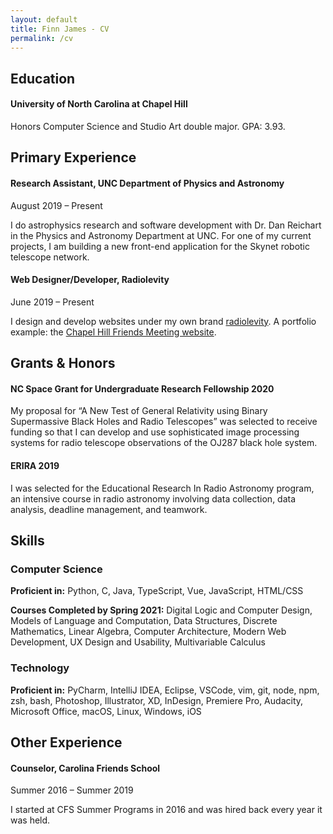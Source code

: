 ```yaml
---
layout: default
title: Finn James - CV
permalink: /cv
---
```


## Education

#### University of North Carolina at Chapel Hill

Honors Computer Science and Studio Art double major. GPA: 3.93.

## Primary Experience

#### Research Assistant, <span class="roman">UNC Department of Physics and Astronomy</span>

<span class="gray">August 2019 – Present</span>

I do astrophysics research and software development with Dr. Dan Reichart in the Physics and Astronomy Department at UNC. For one of my current projects, I am building a new front-end application for the Skynet robotic telescope network.

#### Web Designer/Developer, <span class="roman">Radiolevity</span>

<span class="gray">June 2019 – Present</span>

I design and develop websites under my own brand [radiolevity](https://radiolevity.com). A portfolio example: the [Chapel Hill Friends Meeting website](https://chapelhillfriends.org).

## Grants & Honors

#### NC Space Grant for Undergraduate Research Fellowship 2020

My proposal for “A New Test of General Relativity using Binary Supermassive Black Holes and Radio Telescopes” was selected to receive funding so that I can develop and use sophisticated image processing systems for radio telescope observations of the OJ287 black hole system.

#### ERIRA 2019

I was selected for the Educational Research In Radio Astronomy program, an intensive course in radio astronomy involving data collection, data analysis, deadline management, and teamwork.

## Skills

### Computer Science

**Proficient in:** Python, C, Java, TypeScript, Vue, JavaScript, HTML/CSS

**Courses Completed by Spring 2021:** Digital Logic and Computer Design, Models of Language and Computation, Data Structures, Discrete Mathematics, Linear Algebra, Computer Architecture, Modern Web Development, UX Design and Usability, Multivariable Calculus

### Technology

**Proficient in:** PyCharm, IntelliJ IDEA, Eclipse, VSCode, vim, git, node, npm, zsh, bash, Photoshop, Illustrator, XD, InDesign, Premiere Pro, Audacity, Microsoft Office, macOS, Linux, Windows, iOS

## Other Experience

#### Counselor, <span class="roman">Carolina Friends School</span>

<span class="gray">Summer 2016 – Summer 2019</span>

I started at CFS Summer Programs in 2016 and was hired back every year it was held.
